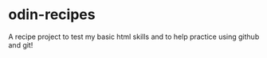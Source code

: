 # odin-recipes

A recipe project to test my basic html skills and to help practice using github and git!